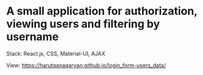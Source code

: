 # A small application for authorization, viewing users and filtering by username

Stack: React.js, CSS, Material-UI, AJAX

View: https://harutqanaqaryan.github.io/login_form-users_data/

